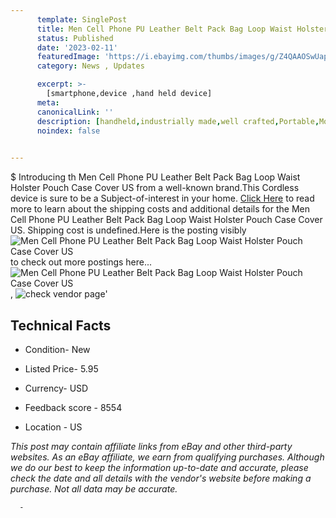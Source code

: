 ```yaml
---
      template: SinglePost
      title: Men Cell Phone PU Leather Belt Pack Bag Loop Waist Holster Pouch Case Cover US
      status: Published
      date: '2023-02-11'
      featuredImage: 'https://i.ebayimg.com/thumbs/images/g/Z4QAAOSwUaphhJai/s-l225.jpg'
      category: News , Updates

      excerpt: >-
        [smartphone,device ,hand held device]
      meta:
      canonicalLink: ''
      description: [handheld,industrially made,well crafted,Portable,Mobile,Compact,Convenient,Lightweight,Maneuverable,Man-portable,Miniature,Carriable,Hand-held,Light,Holdable,Transportable,Mobile device,Pocket-sized,On-the-go,Wireless,Cordless,Compact size,Convenient size, smartphone,device ,hand held device]
      noindex: false
      

---
```

$
      Introducing th Men Cell Phone PU Leather Belt Pack Bag Loop Waist Holster Pouch Case Cover US from a well-known brand.This Cordless device  is sure to be a Subject-of-interest in your home. [Click Here](https://www.ebay.com/itm/334232761463?hash=item4dd1d33477%3Ag%3AZ4QAAOSwUaphhJai&mkevt=1&mkcid=1&mkrid=711-53200-19255-0&campid=%253CePNCampaignId%253E&customid=%253CreferenceId%253E&toolid=10049) to read more to learn about the shipping costs and additional details for the Men Cell Phone PU Leather Belt Pack Bag Loop Waist Holster Pouch Case Cover US. Shipping cost is undefined.Here is the posting visibly ![Men Cell Phone PU Leather Belt Pack Bag Loop Waist Holster Pouch Case Cover US](https://i.ebayimg.com/thumbs/images/g/Z4QAAOSwUaphhJai/s-l225.jpg) to check out more postings here... ![Men Cell Phone PU Leather Belt Pack Bag Loop Waist Holster Pouch Case Cover US](https://i.ebayimg.com/images/g/Z4QAAOSwUaphhJai/s-l1600.jpg), ![check vendor page](https://origin-galleryplus.ebayimg.com/ws/web/334232761463_2_0_1/225x225.jpg,https://origin-galleryplus.ebayimg.com/ws/web/334232761463_3_0_1/225x225.jpg,https://origin-galleryplus.ebayimg.com/ws/web/334232761463_4_0_1/225x225.jpg,https://origin-galleryplus.ebayimg.com/ws/web/334232761463_5_0_1/225x225.jpg,https://origin-galleryplus.ebayimg.com/ws/web/334232761463_6_0_1/225x225.jpg,https://origin-galleryplus.ebayimg.com/ws/web/334232761463_7_0_1/225x225.jpg,https://origin-galleryplus.ebayimg.com/ws/web/334232761463_8_0_1/225x225.jpg,https://origin-galleryplus.ebayimg.com/ws/web/334232761463_9_0_1/225x225.jpg,https://origin-galleryplus.ebayimg.com/ws/web/334232761463_10_0_1/225x225.jpg,https://origin-galleryplus.ebayimg.com/ws/web/334232761463_11_0_1/225x225.jpg,https://origin-galleryplus.ebayimg.com/ws/web/334232761463_12_0_1/225x225.jpg)'

      

 ## Technical Facts 



     
      

 - Condition- New 


      

 - Listed Price- 5.95 


      

 - Currency- USD 


      

 - Feedback score - 8554 


      

 - Location - US 


      
      

 *_This post may contain affiliate links from eBay and other third-party websites. As an eBay affiliate, we earn from qualifying purchases. Although we do our best to keep the information up-to-date and accurate, please check the date and all details with the vendor's website before making a purchase. Not all data may be accurate._*




      -
